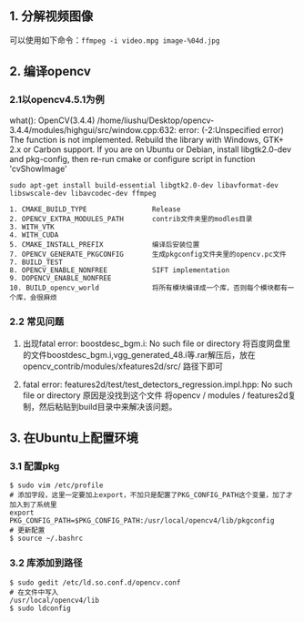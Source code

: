 ## 1. 分解视频图像
可以使用如下命令：`ffmpeg -i video.mpg image-%04d.jpg`

## 2. 编译opencv
### 2.1以opencv4.5.1为例
  what():  OpenCV(3.4.4) /home/liushu/Desktop/opencv-3.4.4/modules/highgui/src/window.cpp:632: error: (-2:Unspecified error) The function is not implemented. Rebuild the library with Windows, GTK+ 2.x or Carbon support. If you are on Ubuntu or Debian, install libgtk2.0-dev and pkg-config, then re-run cmake or configure script in function 'cvShowImage'

    sudo apt-get install build-essential libgtk2.0-dev libavformat-dev libswscale-dev libavcodec-dev ffmpeg

    1. CMAKE_BUILD_TYPE                Release
    2. OPENCV_EXTRA_MODULES_PATH       contrib文件夹里的modles目录
    3. WITH_VTK 
    4. WITH_CUDA
    5. CMAKE_INSTALL_PREFIX            编译后安装位置
    7. OPENCV_GENERATE_PKGCONFIG       生成pkgconfig文件夹里的opencv.pc文件
    7. BUILD_TEST
    8. OPENCV_ENABLE_NONFREE           SIFT implementation
    9. DOPENCV_ENABLE_NONFREE
    10. BUILD_opencv_world             将所有模块编译成一个库，否则每个模块都有一个库，会很麻烦
   
### 2.2 常见问题
  1. 出现fatal error: boostdesc_bgm.i: No such file or directory
将百度网盘里的文件boostdesc_bgm.i,vgg_generated_48.i等.rar解压后，放在 opencv_contrib/modules/xfeatures2d/src/ 路径下即可

  2. fatal error: features2d/test/test_detectors_regression.impl.hpp: No such file or directory
原因是没找到这个文件
将opencv / modules / features2d复制，然后粘贴到build目录中来解决该问题。 


## 3. 在Ubuntu上配置环境
### 3.1 配置pkg
    $ sudo vim /etc/profile
    # 添加字段，这里一定要加上export，不加只是配置了PKG_CONFIG_PATH这个变量，加了才加入到了系统里
    export  PKG_CONFIG_PATH=$PKG_CONFIG_PATH:/usr/local/opencv4/lib/pkgconfig 
    # 更新配置
    $ source ~/.bashrc
### 3.2 库添加到路径
    $ sudo gedit /etc/ld.so.conf.d/opencv.conf 
    # 在文件中写入
    /usr/local/opencv4/lib  
    $ sudo ldconfig  